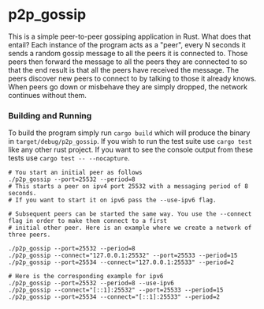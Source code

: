 # p2p_gossip

This is a simple peer-to-peer gossiping application in Rust. What does that entail? Each instance of the program acts as a "peer", every N seconds it sends a random gossip message to all the peers it is connected to. Those peers then forward the message to all the peers they are connected to so that the end result is that all the peers have received the message. The peers discover new peers to connect to by talking to those it already knows. When peers go down or misbehave they are simply dropped, the network continues without them.

### Building and Running
To build the program simply run `cargo build` which will produce the binary in `target/debug/p2p_gossip`. If you wish to run the test suite use `cargo test` like any other rust project. If you want to see the console output from these tests use `cargo test -- --nocapture`.

```
# You start an initial peer as follows
./p2p_gossip --port=25532 --period=8
# This starts a peer on ipv4 port 25532 with a messaging period of 8 seconds.
# If you want to start it on ipv6 pass the --use-ipv6 flag.

# Subsequent peers can be started the same way. You use the --connect flag in order to make them connect to a first
# initial other peer. Here is an example where we create a network of three peers.

./p2p_gossip --port=25532 --period=8
./p2p_gossip --connect="127.0.0.1:25532" --port=25533 --period=15
./p2p_gossip --port=25534 --connect="127.0.0.1:25533" --period=2

# Here is the corresponding example for ipv6
./p2p_gossip --port=25532 --period=8 --use-ipv6
./p2p_gossip --connect="[::1]:25532" --port=25533 --period=15
./p2p_gossip --port=25534 --connect="[::1]:25533" --period=2
